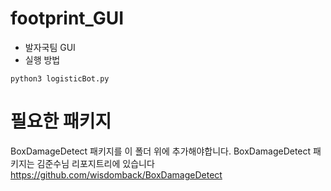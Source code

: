 # footprint_GUI
* 발자국팀 GUI
* 실행 방법
```
python3 logisticBot.py 
```

# 필요한 패키지
BoxDamageDetect 패키지를 이 폴더 위에 추가해야합니다.
BoxDamageDetect 패키지는 김준수님 리포지트리에 있습니다
https://github.com/wisdomback/BoxDamageDetect
